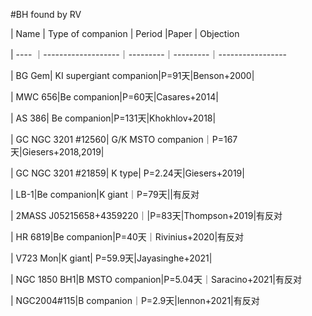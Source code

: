 #BH found by RV

| Name | Type of companion | Period  |Paper   |   Objection

| ---- ｜-------------------｜---------｜---------｜-----------------

| BG Gem| KI supergiant companion|P=91天|Benson+2000|

| MWC 656|Be companion|P=60天|Casares+2014|

| AS 386| Be companion|P=131天|Khokhlov+2018|

| GC NGC 3201  \#12560| G/K MSTO companion｜P=167天|Giesers+2018,2019|

| GC NGC 3201 \#21859| K type| P=2.24天|Giesers+2019|

| LB-1|Be companion|K giant｜P=79天||有反对

| 2MASS J05215658+4359220｜|P=83天|Thompson+2019|有反对

| HR 6819|Be companion|P=40天｜Rivinius+2020|有反对

| V723 Mon|K giant| P=59.9天|Jayasinghe+2021|

| NGC 1850 BH1|B MSTO companion|P=5.04天｜Saracino+2021|有反对

| NGC2004#115|B companion｜P=2.9天|lennon+2021|有反对

